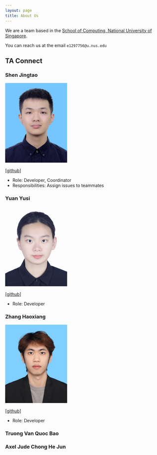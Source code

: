 ```yaml
---
layout: page
title: About Us
---
```


We are a team based in the [School of Computing, National University of Singapore](https://www.comp.nus.edu.sg).

You can reach us at the email `e1297756@u.nus.edu`

## TA Connect

### Shen Jingtao

<img src="images/davidshenjingtao.png" width="200px">

[[github](https://github.com/DavidShenJingtao)]

* Role: Developer, Coordinator
* Responsibilities: Assign issues to teammates

### Yuan Yusi

<img src="images/yyssophie.png" width="200px">

[[github](https://github.com/yyssophie)]

* Role: Developer

### Zhang Haoxiang

<img src="images/chcischc.png" width="200px">

[[github](http://github.com/chcischc)]

* Role: Developer

### Truong Van Quoc Bao


### Axel Jude Chong He Jun
